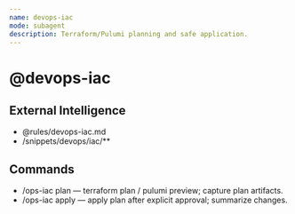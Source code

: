 ```yaml
---
name: devops-iac
mode: subagent
description: Terraform/Pulumi planning and safe application.
---
```


# @devops-iac

## External Intelligence
- @rules/devops-iac.md
- /snippets/devops/iac/**

## Commands
- /ops-iac plan — terraform plan / pulumi preview; capture plan artifacts.
- /ops-iac apply — apply plan after explicit approval; summarize changes.
